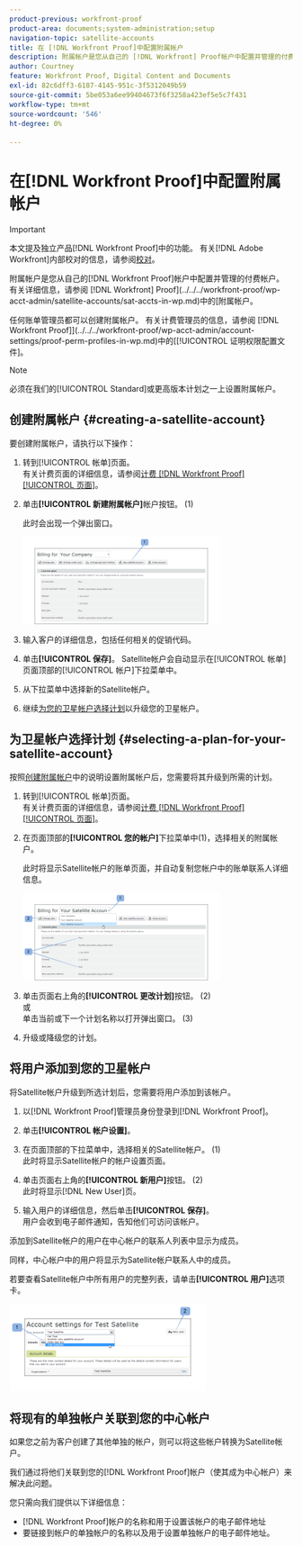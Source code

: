 ```yaml
---
product-previous: workfront-proof
product-area: documents;system-administration;setup
navigation-topic: satellite-accounts
title: 在 [!DNL Workfront Proof]中配置附属帐户
description: 附属帐户是您从自己的 [!DNL Workfront] Proof帐户中配置并管理的付费帐户。 有关详细信息，请参阅“在 [!DNL Workfront] 校对中的附属帐户”。
author: Courtney
feature: Workfront Proof, Digital Content and Documents
exl-id: 82c6dff3-6187-4145-951c-3f5312049b59
source-git-commit: 5be053a6ee99404673f6f3258a423ef5e5c7f431
workflow-type: tm+mt
source-wordcount: '546'
ht-degree: 0%

---
```


# 在[!DNL Workfront Proof]中配置附属帐户

>[!IMPORTANT]
>
>本文提及独立产品[!DNL Workfront Proof]中的功能。 有关[!DNL Adobe Workfront]内部校对的信息，请参阅[校对](../../../review-and-approve-work/proofing/proofing.md)。

附属帐户是您从自己的[!DNL Workfront Proof]帐户中配置并管理的付费帐户。 有关详细信息，请参阅 [!DNL Workfront] Proof](../../../workfront-proof/wp-acct-admin/satellite-accounts/sat-accts-in-wp.md)中的[附属帐户。

任何账单管理员都可以创建附属帐户。 有关计费管理员的信息，请参阅 [!DNL Workfront Proof]](../../../workfront-proof/wp-acct-admin/account-settings/proof-perm-profiles-in-wp.md)中的[[!UICONTROL 证明权限配置文件]。

>[!NOTE]
>
> 必须在我们的[!UICONTROL Standard]或更高版本计划之一上设置附属帐户。

## 创建附属帐户 {#creating-a-satellite-account}

要创建附属帐户，请执行以下操作：

1. 转到[!UICONTROL 帐单]页面。\
   有关计费页面的详细信息，请参阅[计费 [!DNL Workfront Proof] [!UICONTROL 页面]](../../../workfront-proof/wp-billingsettings/manage-your-billing/wp-billing-page.md)。

1. 单击&#x200B;**[!UICONTROL 新建附属帐户]**&#x200B;帐户按钮。 (1)

   此时会出现一个弹出窗口。

   ![New_Satellite_Account.png](assets/new-satellite-account-350x156.png)

1. 输入客户的详细信息，包括任何相关的促销代码。
1. 单击&#x200B;**[!UICONTROL 保存]**。 Satellite帐户会自动显示在[!UICONTROL 帐单]页面顶部的[!UICONTROL 帐户]下拉菜单中。
1. 从下拉菜单中选择新的Satellite帐户。
1. 继续[为您的卫星帐户选择计划](#selecting-a-plan-for-your-satellite-account)以升级您的卫星帐户。

## 为卫星帐户选择计划 {#selecting-a-plan-for-your-satellite-account}

按照[创建附属帐户](#creating-a-satellite-account)中的说明设置附属帐户后，您需要将其升级到所需的计划。

1. 转到[!UICONTROL 帐单]页面。\
   有关计费页面的详细信息，请参阅[计费 [!DNL Workfront Proof] [!UICONTROL 页面]](../../../workfront-proof/wp-billingsettings/manage-your-billing/wp-billing-page.md)。

1. 在页面顶部的&#x200B;**[!UICONTROL 您的帐户]**&#x200B;下拉菜单中(1)，选择相关的附属帐户。

   此时将显示Satellite帐户的账单页面，并自动复制您帐户中的账单联系人详细信息。

   ![Satellite_Account_Change_Plan.png](assets/satellite-account-change-plan-350x156.png)

1. 单击页面右上角的&#x200B;**[!UICONTROL 更改计划]**&#x200B;按钮。 (2)\
   或\
   单击当前或下一个计划名称以打开弹出窗口。 (3)

1. 升级或降级您的计划。

## 将用户添加到您的卫星帐户

将Satellite帐户升级到所选计划后，您需要将用户添加到该帐户。

1. 以[!DNL Workfront Proof]管理员身份登录到[!DNL Workfront Proof]。
1. 单击&#x200B;**[!UICONTROL 帐户设置]**。
1. 在页面顶部的下拉菜单中，选择相关的Satellite帐户。 (1)\
   此时将显示Satellite帐户的帐户设置页面。
1. 单击页面右上角的&#x200B;**[!UICONTROL 新用户]**&#x200B;按钮。 (2)\
   此时将显示[!DNL New User]页。

1. 输入用户的详细信息，然后单击&#x200B;**[!UICONTROL 保存]**。\
   用户会收到电子邮件通知，告知他们可访问该帐户。

添加到Satellite帐户的用户在中心帐户的联系人列表中显示为成员。

同样，中心帐户中的用户将显示为Satellite帐户联系人中的成员。

若要查看Satellite帐户中所有用户的完整列表，请单击&#x200B;**[!UICONTROL 用户]**&#x200B;选项卡。

![SA_New_User.png](assets/sa-new-user-350x156.png)

## 将现有的单独帐户关联到您的中心帐户

如果您之前为客户创建了其他单独的帐户，则可以将这些帐户转换为Satellite帐户。

我们通过将他们关联到您的[!DNL Workfront Proof]帐户（使其成为中心帐户）来解决此问题。

您只需向我们提供以下详细信息：

* [!DNL Workfront Proof]帐户的名称和用于设置该帐户的电子邮件地址
* 要链接到帐户的单独帐户的名称以及用于设置单独帐户的电子邮件地址。
